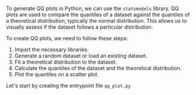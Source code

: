 To generate QQ plots in Python, we can use the `statsmodels` library. QQ plots are used to compare the quantiles of a dataset against the quantiles of a theoretical distribution, typically the normal distribution. This allows us to visually assess if the dataset follows a particular distribution.

To create QQ plots, we need to follow these steps:

1. Import the necessary libraries.
2. Generate a random dataset or load an existing dataset.
3. Fit a theoretical distribution to the dataset.
4. Calculate the quantiles of the dataset and the theoretical distribution.
5. Plot the quantiles on a scatter plot.

Let's start by creating the entrypoint file `qq_plot.py`
